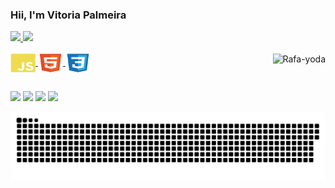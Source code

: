 ### Hii, I'm Vitoria Palmeira
<div>
  <a href="https://github.com/Vitoria137">
  <img height="175em" src="https://github-readme-stats.vercel.app/api?username=Vitoria137&show_icons=true&theme=radical&include_all_commits=true&count_private=true"/>
  <img height="175em" src="https://github-readme-stats.vercel.app/api/top-langs/?username=Vitoria137&layout=compact&langs_count=7&theme=radical"/>
</div>
  </div>
<div style="display: inline_block"><br>
  <img align="center" alt="Rafa-Js" height="30" width="40" src="https://raw.githubusercontent.com/devicons/devicon/master/icons/javascript/javascript-plain.svg">
  <img align="center" alt="Rafa-HTML" height="30" width="40" src="https://raw.githubusercontent.com/devicons/devicon/master/icons/html5/html5-original.svg">
  <img align="center" alt="Rafa-CSS" height="30" width="40" src="https://raw.githubusercontent.com/devicons/devicon/master/icons/css3/css3-original.svg">
  <img align="right" alt="Rafa-yoda" src="https://i.picasion.com/pic91/f2ab9d65ced5a4df9b5eccff139f6d05.gif">
</div>

##
 
<div> 
<a href="http://api.whatsapp.com/send?phone=+5516982208182" target="_blank"><img src="https://img.shields.io/badge/WhatsApp-25D366?style=for-the-badge&logo=whatsapp&logoColor=white" target="_blank"></a>
<a href="mailto:vitoriacristinar137@gmail.com" target="_blank"><img src="https://img.shields.io/badge/Gmail-D14836?style=for-the-badge&logo=gmail&logoColor=white"></a>
<a href="https://www.facebook.com/vitoria.palmeira.754" target="_blank"><img src="https://img.shields.io/badge/Facebook-1877F2?style=for-the-badge&logo=facebook&logoColor=white"></a>
<a href="https://www.linkedin.com/in/vitoria-cristina-ribeiro-palmeira-ba4356200/" target="_blank"><img src="https://img.shields.io/badge/LinkedIn-0077B5?style=for-the-badge&logo=linkedin&logoColor=white"></a>
  
   ![Snake animation](https://github.com/Vitoria137/Vitoria137/blob/output/github-contribution-grid-snake.svg)

  
  <div>
